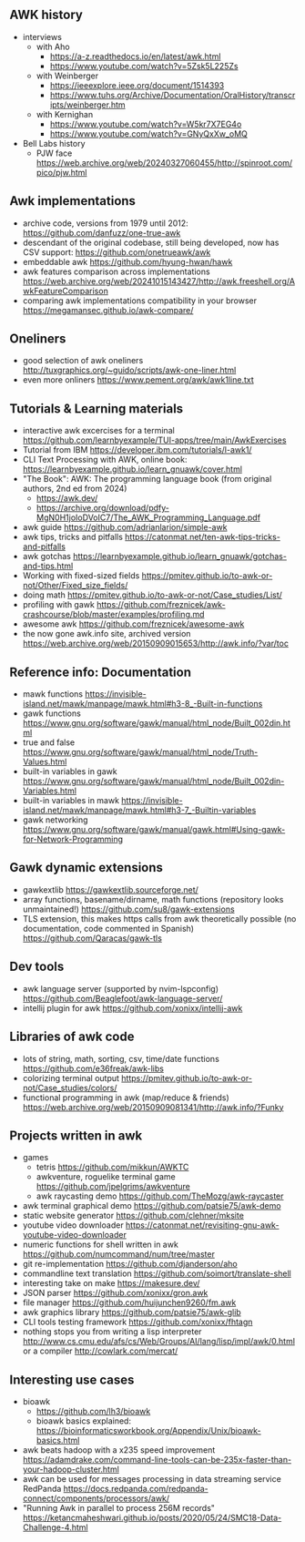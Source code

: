 ## AWK history

- interviews
	- with Aho
		- https://a-z.readthedocs.io/en/latest/awk.html
		- https://www.youtube.com/watch?v=5Zsk5L225Zs
	- with Weinberger
		- https://ieeexplore.ieee.org/document/1514393
		- https://www.tuhs.org/Archive/Documentation/OralHistory/transcripts/weinberger.htm
	- with Kernighan
		- https://www.youtube.com/watch?v=W5kr7X7EG4o
		- https://www.youtube.com/watch?v=GNyQxXw_oMQ
- Bell Labs history
	- PJW face https://web.archive.org/web/20240327060455/http://spinroot.com/pico/pjw.html

## Awk implementations

- archive code, versions from 1979 until 2012: https://github.com/danfuzz/one-true-awk
- descendant of the original codebase, still being developed, now has CSV support: https://github.com/onetrueawk/awk
- embeddable awk https://github.com/hyung-hwan/hawk
- awk features comparison across implementations https://web.archive.org/web/20241015143427/http://awk.freeshell.org/AwkFeatureComparison
- comparing awk implementations compatibility in your browser https://megamansec.github.io/awk-compare/

## Oneliners

- good selection of awk oneliners http://tuxgraphics.org/~guido/scripts/awk-one-liner.html
- even more onliners https://www.pement.org/awk/awk1line.txt

## Tutorials & Learning materials

- interactive awk excercises for a terminal https://github.com/learnbyexample/TUI-apps/tree/main/AwkExercises
- Tutorial from IBM https://developer.ibm.com/tutorials/l-awk1/
- CLI Text Processing with AWK, online book: https://learnbyexample.github.io/learn_gnuawk/cover.html
- "The Book": AWK: The programming language book (from original authors, 2nd ed from 2024)
	- https://awk.dev/
	- https://archive.org/download/pdfy-MgN0H1joIoDVoIC7/The_AWK_Programming_Language.pdf
- awk guide https://github.com/adrianlarion/simple-awk
- awk tips, tricks and pitfalls https://catonmat.net/ten-awk-tips-tricks-and-pitfalls
- awk gotchas https://learnbyexample.github.io/learn_gnuawk/gotchas-and-tips.html
- Working with fixed-sized fields https://pmitev.github.io/to-awk-or-not/Other/Fixed_size_fields/
- doing math https://pmitev.github.io/to-awk-or-not/Case_studies/List/
- profiling with gawk https://github.com/freznicek/awk-crashcourse/blob/master/examples/profiling.md
- awesome awk https://github.com/freznicek/awesome-awk
- the now gone awk.info site, archived version https://web.archive.org/web/20150909015653/http://awk.info/?var/toc

## Reference info: Documentation

- mawk functions https://invisible-island.net/mawk/manpage/mawk.html#h3-8_-Built-in-functions
- gawk functions https://www.gnu.org/software/gawk/manual/html_node/Built_002din.html
- true and false https://www.gnu.org/software/gawk/manual/html_node/Truth-Values.html
- built-in variables in gawk https://www.gnu.org/software/gawk/manual/html_node/Built_002din-Variables.html
- built-in variables in mawk https://invisible-island.net/mawk/manpage/mawk.html#h3-7_-Builtin-variables
- gawk networking https://www.gnu.org/software/gawk/manual/gawk.html#Using-gawk-for-Network-Programming

## Gawk dynamic extensions

- gawkextlib https://gawkextlib.sourceforge.net/
- array functions, basename/dirname, math functions (repository looks unmaintained!) https://github.com/su8/gawk-extensions
- TLS extension, this makes https calls from awk theoretically possible (no documentation, code commented in Spanish) https://github.com/Qaracas/gawk-tls

## Dev tools

- awk language server (supported by nvim-lspconfig) https://github.com/Beaglefoot/awk-language-server/
- intellij plugin for awk https://github.com/xonixx/intellij-awk

## Libraries of awk code

- lots of string, math, sorting, csv, time/date functions https://github.com/e36freak/awk-libs
- colorizing terminal output https://pmitev.github.io/to-awk-or-not/Case_studies/colors/
- functional programming in awk (map/reduce & friends) https://web.archive.org/web/20150909081341/http://awk.info/?Funky

## Projects written in awk

- games
	- tetris https://github.com/mikkun/AWKTC
	- awkventure, roguelike terminal game https://github.com/jpelgrims/awkventure
	- awk raycasting demo https://github.com/TheMozg/awk-raycaster
- awk terminal graphical demo  https://github.com/patsie75/awk-demo
- static website generator https://github.com/clehner/mksite
- youtube video downloader https://catonmat.net/revisiting-gnu-awk-youtube-video-downloader
- numeric functions for shell written in awk https://github.com/numcommand/num/tree/master
- git re-implementation https://github.com/djanderson/aho
- commandline text translation https://github.com/soimort/translate-shell
- interesting take on make https://makesure.dev/
- JSON parser https://github.com/xonixx/gron.awk
- file manager https://github.com/huijunchen9260/fm.awk
- awk graphics library https://github.com/patsie75/awk-glib
- CLI tools testing framework https://github.com/xonixx/fhtagn
- nothing stops you from writing a lisp interpreter http://www.cs.cmu.edu/afs/cs/Web/Groups/AI/lang/lisp/impl/awk/0.html or a compiler http://cowlark.com/mercat/

## Interesting use cases

- bioawk
	- https://github.com/lh3/bioawk
	- bioawk basics explained: https://bioinformaticsworkbook.org/Appendix/Unix/bioawk-basics.html
- awk beats hadoop with a x235 speed improvement https://adamdrake.com/command-line-tools-can-be-235x-faster-than-your-hadoop-cluster.html
- awk can be used for messages processing in data streaming service RedPanda https://docs.redpanda.com/redpanda-connect/components/processors/awk/
- "Running Awk in parallel to process 256M records" https://ketancmaheshwari.github.io/posts/2020/05/24/SMC18-Data-Challenge-4.html
